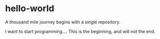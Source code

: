 # hello-world
A thousand mile journey begins with a single repository.


I want to start programming....
This is the beginning, and will not the end.
